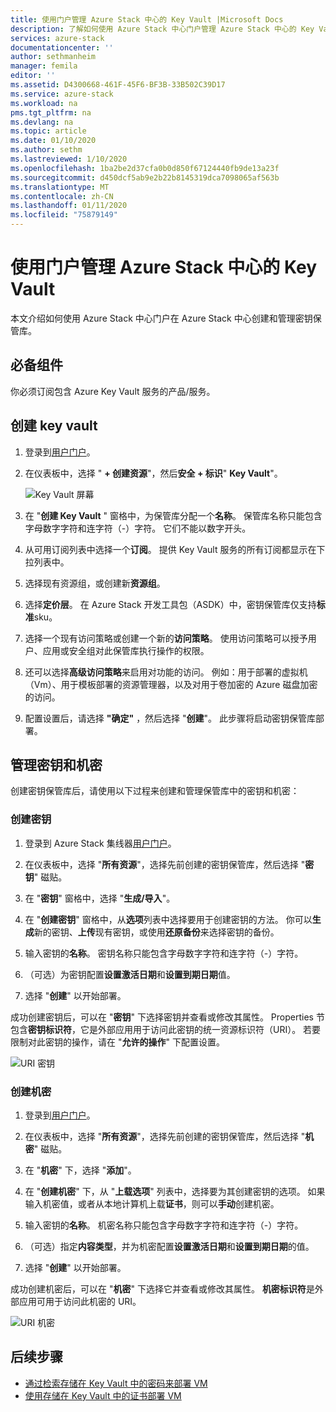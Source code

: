 ```yaml
---
title: 使用门户管理 Azure Stack 中心的 Key Vault |Microsoft Docs
description: 了解如何使用 Azure Stack 中心门户管理 Azure Stack 中心的 Key Vault。
services: azure-stack
documentationcenter: ''
author: sethmanheim
manager: femila
editor: ''
ms.assetid: D4300668-461F-45F6-BF3B-33B502C39D17
ms.service: azure-stack
ms.workload: na
pms.tgt_pltfrm: na
ms.devlang: na
ms.topic: article
ms.date: 01/10/2020
ms.author: sethm
ms.lastreviewed: 1/10/2020
ms.openlocfilehash: 1ba2be2d37cfa0b0d850f67124440fb9de13a23f
ms.sourcegitcommit: d450dcf5ab9e2b22b8145319dca7098065af563b
ms.translationtype: MT
ms.contentlocale: zh-CN
ms.lasthandoff: 01/11/2020
ms.locfileid: "75879149"
---
```

# <a name="manage-key-vault-in-azure-stack-hub-using-the-portal"></a>使用门户管理 Azure Stack 中心的 Key Vault

本文介绍如何使用 Azure Stack 中心门户在 Azure Stack 中心创建和管理密钥保管库。

## <a name="prerequisites"></a>必备组件

你必须订阅包含 Azure Key Vault 服务的产品/服务。

## <a name="create-a-key-vault"></a>创建 key vault

1. 登录到[用户门户](https://portal.local.azurestack.external)。

2. 在仪表板中，选择 " **+ 创建资源**"，然后**安全 + 标识**" **Key Vault**"。

    ![Key Vault 屏幕](media/azure-stack-key-vault-manage-portal/image1.png)

3. 在 "**创建 Key Vault** " 窗格中，为保管库分配一个**名称**。 保管库名称只能包含字母数字字符和连字符（-）字符。 它们不能以数字开头。

4. 从可用订阅列表中选择一个**订阅**。 提供 Key Vault 服务的所有订阅都显示在下拉列表中。

5. 选择现有资源组，或创建新**资源组**。

6. 选择**定价层**。 在 Azure Stack 开发工具包（ASDK）中，密钥保管库仅支持**标准**sku。

7. 选择一个现有访问策略或创建一个新的**访问策略**。 使用访问策略可以授予用户、应用或安全组对此保管库执行操作的权限。

8. 还可以选择**高级访问策略**来启用对功能的访问。 例如：用于部署的虚拟机（Vm）、用于模板部署的资源管理器，以及对用于卷加密的 Azure 磁盘加密的访问。

9. 配置设置后，请选择 **"确定"** ，然后选择 "**创建**"。 此步骤将启动密钥保管库部署。

## <a name="manage-keys-and-secrets"></a>管理密钥和机密

创建密钥保管库后，请使用以下过程来创建和管理保管库中的密钥和机密：

### <a name="create-a-key"></a>创建密钥

1. 登录到 Azure Stack 集线器[用户门户](https://portal.local.azurestack.external)。

2. 在仪表板中，选择 "**所有资源**"，选择先前创建的密钥保管库，然后选择 "**密钥**" 磁贴。

3. 在 "**密钥**" 窗格中，选择 "**生成/导入**"。

4. 在 "**创建密钥**" 窗格中，从**选项**列表中选择要用于创建密钥的方法。 你可以**生成**新的密钥、**上传**现有密钥，或使用**还原备份**来选择密钥的备份。

5. 输入密钥的**名称**。 密钥名称只能包含字母数字字符和连字符（-）字符。

6. （可选）为密钥配置**设置激活日期**和**设置到期日期**值。

7. 选择 "**创建**" 以开始部署。

成功创建密钥后，可以在 "**密钥**" 下选择密钥并查看或修改其属性。 Properties 节包含**密钥标识符**，它是外部应用用于访问此密钥的统一资源标识符（URI）。 若要限制对此密钥的操作，请在 "**允许的操作**" 下配置设置。

![URI 密钥](media/azure-stack-key-vault-manage-portal/image4.png)

### <a name="create-a-secret"></a>创建机密

1. 登录到[用户门户](https://portal.local.azurestack.external)。

2. 在仪表板中，选择 "**所有资源**"，选择先前创建的密钥保管库，然后选择 "**机密**" 磁贴。

3. 在 "**机密**" 下，选择 "**添加**"。

4. 在 "**创建机密**" 下，从 "**上载选项**" 列表中，选择要为其创建密钥的选项。 如果输入机密值，或者从本地计算机上载**证书**，则可以**手动**创建机密。

5. 输入密钥的**名称**。 机密名称只能包含字母数字字符和连字符（-）字符。

6. （可选）指定**内容类型**，并为机密配置**设置激活日期**和**设置到期日期**的值。

7. 选择 "**创建**" 以开始部署。

成功创建机密后，可以在 "**机密**" 下选择它并查看或修改其属性。 **机密标识符**是外部应用可用于访问此机密的 URI。

![URI 机密](media/azure-stack-key-vault-manage-portal/image5.png)

## <a name="next-steps"></a>后续步骤

* [通过检索存储在 Key Vault 中的密码来部署 VM](azure-stack-key-vault-deploy-vm-with-secret.md)
* [使用存储在 Key Vault 中的证书部署 VM](azure-stack-key-vault-push-secret-into-vm.md)
